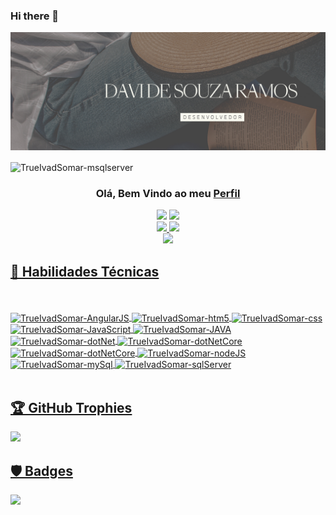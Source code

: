 ### Hi there 👋
<p align="center">
  <a href="https://www.linkedin.com/in/davi-souza-ramos/" target="_blank" rel="noreferrer"><img src=https://raw.githubusercontent.com/TrueIvadSomar/TrueIvadSomar/main/.github/workflows/3.png alt="my banner"></a>
</p>
<img align="center" alt="TrueIvadSomar-msqlserver"  src="https://komarev.com/ghpvc/?username=TrueIvadSomar&style=flat-square">
<div align="center">
<h3 align="center">
 Olá, Bem Vindo ao meu <a href="https://www.linkedin.com/in/davi-souza-ramos/" target="_blank" rel="noreferrer">Perfil</a>
</h3>
 <a href = "mailto:davidsr.profissional@gmail.com"><img src="https://img.shields.io/badge/-Gmail-%23333?style=for-the-badge&logo=gmail&logoColor=red" target="_blank"></a>
 <a href="https://www.linkedin.com/in/davi-souza-ramos/" target="_blank"><img src="https://img.shields.io/badge/-LinkedIn-%230077B5?style=for-the-badge&logo=linkedin&logoColor=white" target="_blank"></a> 
</div>
<div align="center">
  <a href="https://github.com/TrueIvadSomar">
  <img height="165em" src="https://github-readme-stats.vercel.app/api?username=TrueIvadSomar&show_icons=true&theme=highcontrast&include_all_commits=true&count_private=true"/>
  <img height="165em" src="https://github-readme-stats.vercel.app/api/top-langs/?username=TrueIvadSomar&layout=compact&langs_count=7&theme=highcontrast"/>
</div>
</div>
  <div align="center">
  <img src="https://github-readme-streak-stats.herokuapp.com/?user=TrueIvadSomar&theme=highcontrast">
 </div>
 <h2> 💼 Habilidades Técnicas </h2>
 <div style="display: inline_block"><br>
 <br>

  <img height = "70cm" align="center" alt="TrueIvadSomar-AngularJS"  src="https://cdn.jsdelivr.net/gh/devicons/devicon/icons/angularjs/angularjs-original.svg"/>
  <img height = "70cm" align="center" alt="TrueIvadSomar-htm5"  src="https://cdn.jsdelivr.net/gh/devicons/devicon/icons/html5/html5-original.svg">
  <img height = "70cm" align="center" alt="TrueIvadSomar-css"  src="https://cdn.jsdelivr.net/gh/devicons/devicon/icons/css3/css3-original.svg">
  <img height = "70cm" align="center" alt="TrueIvadSomar-JavaScript"  src="https://cdn.jsdelivr.net/gh/devicons/devicon/icons/javascript/javascript-original.svg">
  <img height = "70cm" align="center" alt="TrueIvadSomar-JAVA" src="https://cdn.jsdelivr.net/gh/devicons/devicon/icons/java/java-original-wordmark.svg">
  <img height = "70cm" align="center" alt="TrueIvadSomar-dotNet"  src="https://cdn.jsdelivr.net/gh/devicons/devicon/icons/csharp/csharp-original.svg">
  <img height = "70cm" align="center" alt="TrueIvadSomar-dotNetCore"  src="https://cdn.jsdelivr.net/gh/devicons/devicon/icons/dot-net/dot-net-original-wordmark.svg">
  <img height = "70cm" align="center" alt="TrueIvadSomar-dotNetCore"  src="https://cdn.jsdelivr.net/gh/devicons/devicon/icons/dotnetcore/dotnetcore-original.svg">
  <img height = "70cm" align="center" alt="TrueIvadSomar-nodeJS"  src="https://cdn.jsdelivr.net/gh/devicons/devicon/icons/nodejs/nodejs-original-wordmark.svg">
  <img height = "70cm" align="center" alt="TrueIvadSomar-mySql"  src="https://cdn.jsdelivr.net/gh/devicons/devicon/icons/mysql/mysql-original.svg">
  <img height = "70cm" align="center" alt="TrueIvadSomar-sqlServer"  src="https://img.icons8.com/color/48/null/microsoft-sql-server.png">
                    
</div>
<br>
 <h2>🏆 GitHub Trophies</h2>
 <img src="https://github-profile-trophy.vercel.app/?username=TrueIvadSomar&theme=nord&column=7" >
 
<h2>🛡️ Badges</h2>
<div>
 <img src="https://user-images.githubusercontent.com/76605149/211633462-559d4e83-4b7e-4fd8-8056-6e0c137daa00.png" width="200px"/>
 </div>

